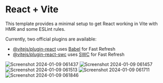 # React + Vite

This template provides a minimal setup to get React working in Vite with HMR and some ESLint rules.

Currently, two official plugins are available:

- [@vitejs/plugin-react](https://github.com/vitejs/vite-plugin-react/blob/main/packages/plugin-react/README.md) uses [Babel](https://babeljs.io/) for Fast Refresh
- [@vitejs/plugin-react-swc](https://github.com/vitejs/vite-plugin-react-swc) uses [SWC](https://swc.rs/) for Fast Refresh




![Screenshot 2024-01-09 061437](https://github.com/theboinextdoor/MovieWayGalaxy---Movie-Information-Web-App/assets/98538859/0cbc69dc-086d-4347-88f3-5c81cead1e07)
![Screenshot 2024-01-09 061457](https://github.com/theboinextdoor/MovieWayGalaxy---Movie-Information-Web-App/assets/98538859/08fb0ff4-bfa2-412d-836c-51740227bf01)
![Screenshot 2024-01-09 061513](https://github.com/theboinextdoor/MovieWayGalaxy---Movie-Information-Web-App/assets/98538859/ce5a6e4d-a153-4b99-81d7-16d20566bb9b)
![Screenshot 2024-01-09 061711](https://github.com/theboinextdoor/MovieWayGalaxy---Movie-Information-Web-App/assets/98538859/86df677f-8e6a-4559-a368-d923a8cdbd60)
![Screenshot 2024-01-09 061846](https://github.com/theboinextdoor/MovieWayGalaxy---Movie-Information-Web-App/assets/98538859/67f98908-551d-4648-9702-fbd61476c530)
